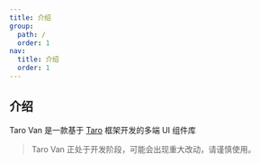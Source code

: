 ```yaml
---
title: 介绍
group:
  path: /
  order: 1
nav:
  title: 介绍
  order: 1
---
```


## 介绍

Taro Van 是一款基于 [Taro](https://nervjs.github.io/taro/docs) 框架开发的多端 UI 组件库

> Taro Van 正处于开发阶段，可能会出现重大改动，请谨慎使用。
